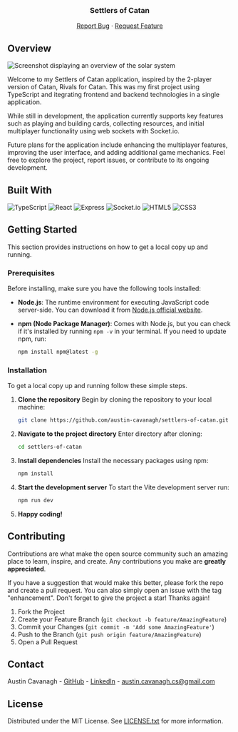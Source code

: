 <div id="readme-top"></div>

<!-- PROJECT LOGO -->
<br />
<div align="center">

  <h3 align="center">Settlers of Catan</h3>

<a href="https://github.com/austin-cavanagh/settlers-of-catan/issues/new?assignees=&labels=&projects=&template=bug-report-%F0%9F%90%9D.md&title=">Report Bug</a>
·
<a href="https://github.com/austin-cavanagh/settlers-of-catan/issues/new?assignees=&labels=&projects=&template=feature-request-%F0%9F%9A%80.md&title=">Request Feature</a>

</div>

<!-- OVERVIEW -->

## Overview

![Screenshot displaying an overview of the solar system](/public/screenshots/catan-screenshot-1.png)

Welcome to my Settlers of Catan application, inspired by the 2-player version of Catan, Rivals for Catan. This was my first project using TypeScript and itegrating frontend and backend technologies in a single application.

While still in development, the application currently supports key features such as playing and building cards, collecting resources, and initial multiplayer functionality using web sockets with Socket.io.

Future plans for the application include enhancing the multiplayer features, improving the user interface, and adding additional game mechanics. Feel free to explore the project, report issues, or contribute to its ongoing development.

<!-- BUILT WITH -->

## Built With

![TypeScript](https://img.shields.io/badge/TypeScript-007ACC?style=for-the-badge&logo=typescript&logoColor=white)
![React](https://img.shields.io/badge/React-20232A?style=for-the-badge&logo=react&logoColor=61DAFB)
![Express](https://img.shields.io/badge/Express-FFD700?style=for-the-badge&logo=express&logoColor=black)
![Socket.io](https://img.shields.io/badge/Socket.io-28c2a1?&style=for-the-badge&logo=Socket.io&logoColor=white)
![HTML5](https://img.shields.io/badge/HTML5-E34F26?style=for-the-badge&logo=html5&logoColor=white)
![CSS3](https://img.shields.io/badge/CSS3-214ce5?style=for-the-badge&logo=css3&logoColor=white)

<!-- GETTING STARTED -->

## Getting Started

This section provides instructions on how to get a local copy up and running.

### Prerequisites

Before installing, make sure you have the following tools installed:

- **Node.js**: The runtime environment for executing JavaScript code server-side. You can download it from [Node.js official website](https://nodejs.org/en/download/).

- **npm (Node Package Manager)**: Comes with Node.js, but you can check if it's installed by running `npm -v` in your terminal. If you need to update npm, run:

  ```sh
  npm install npm@latest -g
  ```

### Installation

To get a local copy up and running follow these simple steps.

1. **Clone the repository**
   Begin by cloning the repository to your local machine:

   ```sh
   git clone https://github.com/austin-cavanagh/settlers-of-catan.git
   ```

2. **Navigate to the project directory**
   Enter directory after cloning:

   ```sh
   cd settlers-of-catan
   ```

3. **Install dependencies**
   Install the necessary packages using npm:

   ```sh
   npm install
   ```

4. **Start the development server**
   To start the Vite development server run:

   ```sh
   npm run dev
   ```

5. **Happy coding!**

<!-- CONTRIBUTING -->

## Contributing

Contributions are what make the open source community such an amazing place to learn, inspire, and create. Any contributions you make are **greatly appreciated**.

If you have a suggestion that would make this better, please fork the repo and create a pull request. You can also simply open an issue with the tag "enhancement".
Don't forget to give the project a star! Thanks again!

1. Fork the Project
2. Create your Feature Branch (`git checkout -b feature/AmazingFeature`)
3. Commit your Changes (`git commit -m 'Add some AmazingFeature'`)
4. Push to the Branch (`git push origin feature/AmazingFeature`)
5. Open a Pull Request

<!-- CONTACT -->

## Contact

Austin Cavanagh - <a href="https://github.com/austin-cavanagh" target="_blank">GitHub</a> - <a href="https://www.linkedin.com/in/austincavanagh/" target="_blank">LinkedIn</a> - austin.cavanagh.cs@gmail.com

<!-- LICENSE -->

## License

Distributed under the MIT License. See [LICENSE.txt](LICENSE.txt) for more information.
